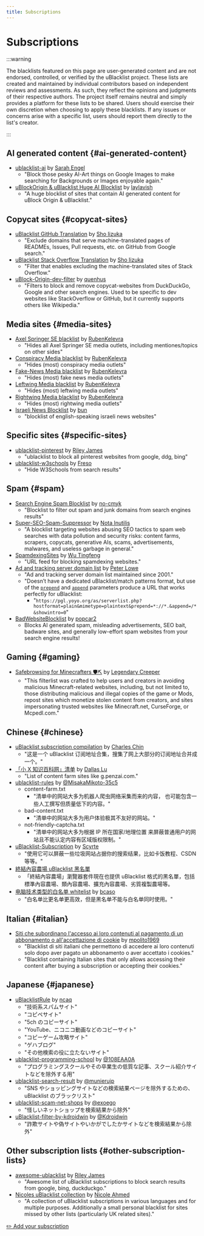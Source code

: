 ```yaml
---
title: Subscriptions
---
```


# Subscriptions

:::warning

The blacklists featured on this page are user-generated content and are not endorsed, controlled, or verified by the uBlacklist project. These lists are created and maintained by individual contributors based on independent reviews and assessments. As such, they reflect the opinions and judgments of their respective authors. The project itself remains neutral and simply provides a platform for these lists to be shared. Users should exercise their own discretion when choosing to apply these blacklists. If any issues or concerns arise with a specific list, users should report them directly to the list's creator.

:::

## AI generated content {#ai-generated-content}

- [ublacklist-ai](https://github.com/PrincessAkira/ublacklist-ai) by [Sarah Engel](https://github.com/PrincessAkira)
  - "Block those pesky AI-Art things on Google Images to make searching for Backgrounds or Images enjoyable again."
- [uBlockOrigin & uBlacklist Huge AI Blocklist](https://github.com/laylavish/uBlockOrigin-HUGE-AI-Blocklist) by [laylavish](https://github.com/laylavish)
  - "A huge blocklist of sites that contain AI generated content for uBlock Origin & uBlacklist."

## Copycat sites {#copycat-sites}

- [uBlacklist GitHub Translation](https://github.com/arosh/ublacklist-github-translation) by [Sho Iizuka](https://github.com/arosh)
  - "Exclude domains that serve machine-translated pages of READMEs, Issues, Pull requests, etc. on GitHub from Google search."
- [uBlacklist Stack Overflow Translation](https://github.com/arosh/ublacklist-stackoverflow-translation) by [Sho Iizuka](https://github.com/arosh)
  - "Filter that enables excluding the machine-translated sites of Stack Overflow."
- [uBlock-Origin-dev-filter](https://github.com/quenhus/uBlock-Origin-dev-filter) by [quenhus](https://github.com/quenhus)
  - "Filters to block and remove copycat-websites from DuckDuckGo, Google and other search engines. Used to be specific to dev websites like StackOverflow or GitHub, but it currently supports others like Wikipedia."

## Media sites {#media-sites}

- [Axel Springer SE blacklist](https://github.com/RubenKelevra/ublacklist_springer) by [RubenKelevra](https://github.com/RubenKelevra)
  - "Hides all Axel Springer SE media outlets, including mentiones/topics on other sides"
- [Conspiracy Media blacklist](https://github.com/RubenKelevra/ublacklist_conspiracy) by [RubenKelevra](https://github.com/RubenKelevra)
  - "Hides (most) conspiracy media outlets"
- [Fake-News Media blacklist](https://github.com/RubenKelevra/ublacklist_fakenews) by [RubenKelevra](https://github.com/RubenKelevra)
  - "Hides (most) fake news media outlets"
- [Leftwing Media blacklist](https://github.com/RubenKelevra/ublacklist_leftwing_media) by [RubenKelevra](https://github.com/RubenKelevra)
  - "Hides (most) leftwing media outlets"
- [Rightwing Media blacklist](https://github.com/RubenKelevra/ublacklist_rightwing_media) by [RubenKelevra](https://github.com/RubenKelevra)
  - "Hides (most) rightwing media outlets"
- [Israeli News Blocklist](https://github.com/punpunie/ilNewsBlocklist) by [bun](https://github.com/punpunie)
  - "blocklist of english-speaking israeli news websites"

## Specific sites {#specific-sites}

- [ublacklist-pinterest](https://github.com/rjaus/ublacklist-pinterest) by [Riley James](https://github.com/rjaus)
  - "ublacklist to block all pinterest websites from google, ddg, bing"
- [ublacklist-w3schools](https://codeberg.org/Freso/ublacklist-w3schools) by [Freso](https://freso.dk/)
  - "Hide W3Schools from search results"

## Spam {#spam}

- [Search Engine Spam Blocklist](https://github.com/no-cmyk/Search-Engine-Spam-Blocklist) by [no-cmyk](https://github.com/no-cmyk)
  - "Blocklist to filter out spam and junk domains from search engines results"
- [Super-SEO-Spam-Suppressor](https://github.com/NotaInutilis/Super-SEO-Spam-Suppressor) by [Nota Inutilis](https://github.com/NotaInutilis)
  - "A blocklist targeting websites abusing SEO tactics to spam web searches with data pollution and security risks: content farms, scrapers, copycats, generative AIs, scams, advertisements, malwares, and useless garbage in general."
- [SpamdexingSites](https://github.com/elliotwutingfeng/SpamdexingSites) by [Wu Tingfeng](https://github.com/elliotwutingfeng)
  - "URL feed for blocking spamdexing websites."
- [Ad and tracking server domain list](https://pgl.yoyo.org/adservers/) by [Peter Lowe](https://pgl.yoyo.org/)
  - "Ad and tracking server domain list maintained since 2001."
  - "Doesn’t have a dedicated uBlacklist/match patterns format, but use of the [`prepend`](https://pgl.yoyo.org/as/formats.php#prepend) and [`append`](https://pgl.yoyo.org/as/formats.php#append) parameters produce a URL that works perfectly for uBlacklist:
    - "`https://pgl.yoyo.org/as/serverlist.php?hostformat=plain&mimetype=plaintext&prepend=*://*.&append=/*&showintro=0`"
- [BadWebsiteBlocklist](https://github.com/popcar2/BadWebsiteBlocklist) by [popcar2](https://github.com/popcar2)
  - Blocks AI generated spam, misleading advertisements, SEO bait, badware sites, and generally low-effort spam websites from your search engine results!

## Gaming {#gaming}

- [Safebrowsing for Minecrafters 🛡️⛏️](https://codeberg.org/legendary_creeper/safebrowsing-for-minecrafters) by [Legendary Creeper](https://craftodon.social/@legendary_creeper)
  - "This filterlist was crafted to help users and creators in avoiding malicious Minecraft-related websites, including, but not limited to, those distributing malicious and illegal copies of the game or Mods, repost sites which monetize stolen content from creators, and sites impersonating trusted websites like Minecraft.net, CurseForge, or Mcpedl.com."

## Chinese {#chinese}

- [uBlacklist subscription compilation](https://github.com/eallion/uBlacklist-subscription-compilation) by [Charles Chin](https://github.com/eallion)
  - "这是一个 uBlacklist 订阅地址合集，搜集了网上大部分的订阅地址合并成一个。"
- [「小 X 知识百科网」清单](https://github.com/dallaslu/penzai-list) by [Dallas Lu](https://github.com/dallaslu)
  - "List of content farm sites like g.penzai.com."
- [ublacklist-rules](https://github.com/MisakaMikoto-35c5/ublacklist-rules) by [@MisakaMikoto-35c5](https://github.com/MisakaMikoto-35c5)
  - content-farm.txt
    - "清单中的网站大多为机器人爬虫网络采集而来的内容， 也可能包含一些人工撰写但质量低下的内容。"
  - bad-content.txt
    - "清单中的网站大多为用户体验极其不友好的网站。"
  - not-friendly-captcha.txt
    - "清单中的网站大多为根据 IP 所在国家/地理位置 来屏蔽普通用户的网站且不能认定内容有区域版权限制。"
- [uBlacklist-Subscription](https://github.com/scyrte/uBlacklist-Subscription) by [Scyrte](https://github.com/scyrte)
  - "使用它可以屏蔽一些垃圾网站占据你的搜索结果，比如卡饭教程、CSDN 等等。"
- [終結內容農場 uBlacklist 黑名單](https://danny0838.github.io/content-farm-terminator/zh/subscriptions-ublacklist)
  - 「終結內容農場」瀏覽器套件現在也提供 uBlacklist 格式的黑名單，包括標準內容農場、類內容農場、擴充內容農場、劣質複製農場等。
- [电脑技术类型的白名单 whitelist](https://github.com/bcaso/Google-Chinese-Results-Whitelist) by [bcaso](https://github.com/bcaso)
  - "白名单比更名单更高效，但是黑名单不能与白名单同时使用。"

## Italian {#italian}

- [Siti che subordinano l'accesso ai loro contenuti al pagamento di un abbonamento o all'accettazione di cookie](https://github.com/mpolito1969/uBlacklist) by [mpolito1969](https://github.com/mpolito1969)
  - "Blacklist di siti italiani che permettono di accedere ai loro contenuti solo dopo aver pagato un abbonamento o aver accettato i cookies."
  - "Blacklist containing Italian sites that only allows accessing their content after buying a subscription or accepting their cookies."

## Japanese {#japanese}

- [uBlacklistRule](https://github.com/ncaq/uBlacklistRule) by [ncaq](https://github.com/ncaq)
  - "技術系スパムサイト"
  - "コピペサイト"
  - "5ch のコピーサイト"
  - "YouTube、ニコニコ動画などのコピーサイト"
  - "コピーゲーム攻略サイト"
  - "ゲハブログ"
  - "その他検索の役に立たないサイト"
- [ublacklist-programming-school](https://github.com/108EAA0A/ublacklist-programming-school) by [@108EAA0A](https://github.com/108EAA0A)
  - "プログラミングスクールやその卒業生の低質な記事、スクール紹介サイトなどを除外する用"
- [ublacklist-search-result](https://github.com/munierujp/ublacklist-search-result) by [@munierujp](https://github.com/munierujp)
  - "SNS やショッピングサイトなどの検索結果ページを除外するための、uBlacklist のブラックリスト"
- [ublacklist-scam-net-shops](https://github.com/exoego/ublacklist-scam-net-shops) by [@exoego](https://github.com/exoego)
  - "怪しいネットショップを検索結果から除外"
- [uBlacklist-filter-by-kdroidwin](https://github.com/Kdroidwin/uBlacklist-filter-by-kdroidwin) by [@Kdroidwin](https://github.com/Kdroidwin)
  - "詐欺サイトや偽サイトやいかがでしたかサイトなどを検索結果から除外"

## Other subscription lists {#other-subscription-lists}

- [awesome-ublacklist](https://github.com/rjaus/awesome-ublacklist) by [Riley James](https://github.com/rjaus)
  - "Awesome list of uBlacklist subscriptions to block search results from google, bing, duckduckgo."
- [Nicoles uBlacklist collection](https://github.com/nicoleahmed/nicoles-ublacklist/) by [Nicole Ahmed](https://github.com/nicoleahmed)
  - "A collection of uBlacklist subscriptions in various languages and for multiple purposes. Additionally a small personal blacklist for sites missed by other lists (particularly UK related sites)."

[✏️ Add your subscription](https://github.com/ublacklist/website/edit/main/src/pages/subscriptions.md)
